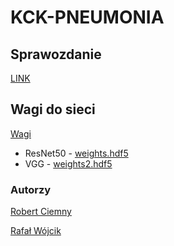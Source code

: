 # KCK-PNEUMONIA

## Sprawozdanie
[LINK](https://docs.google.com/document/d/1k4TVhS04mTdJP6M1-jXM-oXnTLy2Bw7lwwu7zuC8FPc/edit?usp=sharing)

## Wagi do sieci 
[Wagi](https://drive.google.com/drive/folders/1jO8ccMQVX8IM3xUQrZxtcBgEiJXPscCo?usp=sharing)

 - ResNet50 - [weights.hdf5](https://drive.google.com/open?id=1VviVZ7CZWuDMGwvqJ6MmF75_oW1UGdy_)
 - VGG - [weights2.hdf5](https://drive.google.com/open?id=11B5iFdICHj9CKMB2Y6S2tiPOXUrYVyvM)
 
 ### Autorzy
 
 [Robert Ciemny](https://github.com/delrisu)
 
 [Rafał Wójcik](https://github.com/Ruufuus)
